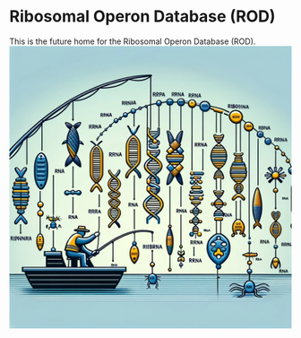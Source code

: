 #  Ribosomal Operon Database (ROD)
This is the future home for the Ribosomal Operon Database (ROD). 
![](images/ROD.png)